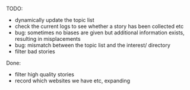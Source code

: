 TODO:

* dynamically update the topic list
* check the current logs to see whether a story has been collected etc
* bug: sometimes no biases are given but additional information exists, resulting in misplacements
* bug: mismatch between the topic list and the interest/ directory
* filter bad stories


Done:
* filter high quality stories
* record which websites we have etc, expanding 
